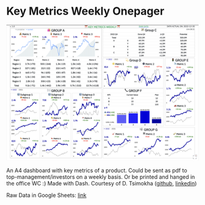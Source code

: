 # Key Metrics Weekly Onepager

![](output.png)

An A4 dashboard with key metrics of a product. Could be sent as pdf to top-management/investors on a weekly basis. Or be printed and hanged in the office WC :) Made with Dash. Courtesy of D. Tsimokha ([github](https://github.com/dstsimokha), [linkedin](https://www.linkedin.com/in/dstsimokha/))

Raw Data in Google Sheets: [link](https://docs.google.com/spreadsheets/d/1QFw1CA5sUNPyp09TcBpfdST4I4zeJHZcrSzFGHJp5hA/edit?usp=sharing)


